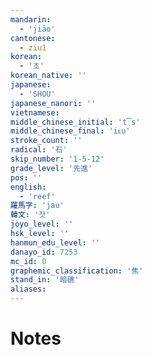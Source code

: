 ```yaml
---
mandarin:
  - 'jiāo'
cantonese:
  - ziu1
korean:
  - '초'
korean_native: ''
japanese:
  - 'SHOU'
japanese_nanori: ''
vietnamese:
middle_chinese_initial: 't͡s'
middle_chinese_final: 'iᴇu'
stroke_count: ''
radical: '石'
skip_number: '1-5-12'
grade_level: '先進'
pos: ''
english:
  - 'reef'
羅馬字: 'jau'
韓文: '잣'
joyo_level: ''
hsk_level: ''
hanmun_edu_level: ''
danayo_id: 7253
mc_id: 0
graphemic_classification: '焦'
stand_in: '暗礁'
aliases:
---
```


# Notes
